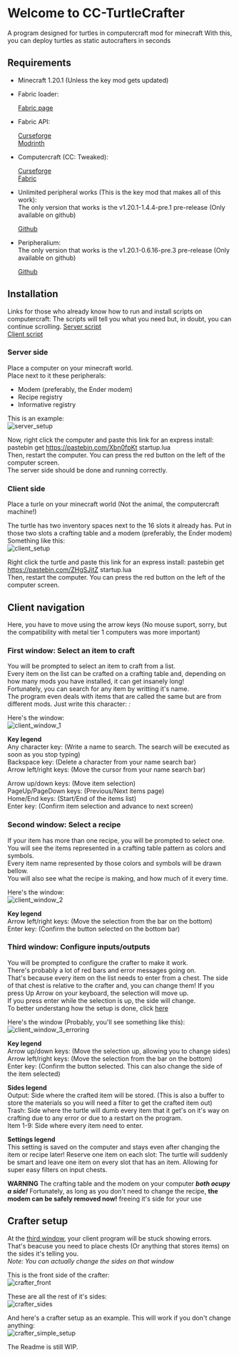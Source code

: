 # Welcome to CC-TurtleCrafter
A program designed for turtles in computercraft mod for minecraft
With this, you can deploy turtles as static autocrafters in seconds

## Requirements
- Minecraft 1.20.1 (Unless the key mod gets updated)
- Fabric loader:

	[Fabric page](https://fabricmc.net/use/installer/)
- Fabric API:

	[Curseforge](https://www.curseforge.com/minecraft/mc-mods/fabric-api/files/all?page=1&pageSize=20&version=1.20.1)  
	[Modrinth](https://modrinth.com/mod/fabric-api/versions?g=1.20.1)
- Computercraft (CC: Tweaked):

  [Curseforge](https://www.curseforge.com/minecraft/mc-mods/cc-tweaked/files/all?page=1&pageSize=20&version=1.20.1&gameVersionTypeId=4)  
  [Fabric](https://modrinth.com/mod/cc-tweaked/versions?l=fabric&g=1.20.1)
- Unlimited peripheral works (This is the key mod that makes all of this work):  
  	The only version that works is the v1.20.1-1.4.4-pre.1 pre-release (Only available on github)
  
	[Github](https://github.com/SirEdvin/UnlimitedPeripheralWorks/releases)  
- Peripheralium:  
	The only version that works is the v1.20.1-0.6.16-pre.3 pre-release (Only available on github)

	[Github](https://github.com/SirEdvin/Peripheralium/releases)  

## Installation
Links for those who already know how to run and install scripts on computercraft:
The scripts will tell you what you need but, in doubt, you can continue scrolling.
[Server script](https://pastebin.com/Xbn0fpKt)  
[Client script](https://pastebin.com/ZHgSJitZ)

### Server side
Place a computer on your minecraft world.  
Place next to it these peripherals:
- Modem (preferably, the Ender modem)
- Recipe registry
- Informative registry

This is an example:  
![server_setup](https://github.com/user-attachments/assets/66f615a3-f233-4e42-946e-c45a34fe52ad)

Now, right click the computer and paste this link for an express install: pastebin get https://pastebin.com/Xbn0fpKt startup.lua  
Then, restart the computer. You can press the red button on the left of the computer screen.  
The server side should be done and running correctly.

### Client side
Place a turle on your minecraft world (Not the animal, the computercraft machine!)

The turtle has two inventory spaces next to the 16 slots it already has.
Put in those two slots a crafting table and a modem (preferably, the Ender modem)  
Something like this:  
![client_setup](https://github.com/user-attachments/assets/0b2fac43-cddc-400f-b765-8bafbffaa993)  

Right click the turtle and paste this link for an express install: pastebin get https://pastebin.com/ZHgSJitZ startup.lua  
Then, restart the computer. You can press the red button on the left of the computer screen.  

## Client navigation

Here, you have to move using the arrow keys (No mouse suport, sorry, but the compatibility with metal tier 1 computers was more important)  

### First window: Select an item to craft

You will be prompted to select an item to craft from a list.  
Every item on the list can be crafted on a crafting table and, depending on how many mods you have installed, it can get insanely long!  
Fortunately, you can search for any item by writting it's name.  
The program even deals with items that are called the same but are from different mods. Just write this character: _:_

Here's the window:  
![client_window_1](https://github.com/user-attachments/assets/8f7a8f4c-8837-4041-93e3-22c74afab2eb)  

__Key legend__  
Any character key: (Write a name to search. The search will be executed as soon as you stop typing)  
Backspace key: (Delete a character from your name search bar)  
Arrow left/right keys: (Move the cursor from your name search bar)  

Arrow up/down keys: (Move item selection)  
PageUp/PageDown keys: (Previous/Next items page)  
Home/End keys: (Start/End of the items list)  
Enter key: (Confirm item selection and advance to next screen)  

### Second window: Select a recipe

If your item has more than one recipe, you will be prompted to select one.  
You will see the items represented in a crafting table pattern as colors and symbols.  
Every item name represented by those colors and symbols will be drawn bellow.  
You will also see what the recipe is making, and how much of it every time.  

Here's the window:  
![client_window_2](https://github.com/user-attachments/assets/a94655ae-a62b-4e71-a881-c1ff0f009c9f)

__Key legend__  
Arrow left/right keys: (Move the selection from the bar on the bottom)  
Enter key: (Confirm the button selected on the bottom bar)  

### Third window: Configure inputs/outputs

You will be prompted to configure the crafter to make it work.  
There's probably a lot of red bars and error messages going on.  
That's because every item on the list needs to enter from a chest. The side of that chest is relative to the crafter and, you can change them!
If you press Up Arrow on your keyboard, the selection will move up.  
If you press enter while the selection is up, the side will change.  
To better understang how the setup is done, click [here](https://github.com/Infernalboy95000/CC-TrutleCrafter/edit/main/README.md#crafter-setup) 

Here's the window (Probably, you'll see something like this):  
![client_window_3_erroring](https://github.com/user-attachments/assets/d77d73f3-ca1d-4bb0-a3ab-30cef2f03d10)  

__Key legend__  
Arrow up/down keys: (Move the selection up, allowing you to change sides)  
Arrow left/right keys: (Move the selection from the bar on the bottom)  
Enter key: (Confirm the button selected. This can also change the side of the item selected)  

__Sides legend__  
Output: Side where the crafted item will be stored. (This is also a buffer to store the materials so you will need a filter to get the crafted item out)  
Trash: Side where the turtle will dumb every item that it get's on it's way on crafting due to any error or due to a restart on the program.  
Item 1-9: Side where every item need to enter.  

__Settings legend__  
This setting is saved on the computer and stays even after changing the item or recipe later!
Reserve one item on each slot: The turtle will suddenly be smart and leave one item on every slot that has an item. Allowing for super easy filters on input chests.

__WARNING__
The crafting table and the modem on your computer ___both ocupy a side!___
Fortunately, as long as you don't need to change the recipe, __the modem can be safely removed now!__ freeing it's side for your use

## Crafter setup

At the [third window](https://github.com/Infernalboy95000/CC-TrutleCrafter/edit/main/README.md#third-window-configure-inputsoutputs), your client program will be stuck showing errors.  
That's beacuse you need to place chests (Or anything that stores items) on the sides it's telling you.  
_Note: You can actually change the sides on that window_

This is the front side of the crafter:  
![crafter_front](https://github.com/user-attachments/assets/d2069914-3054-4379-86cf-3bc49a0f4eeb)  

These are all the rest of it's sides:  
![crafter_sides](https://github.com/user-attachments/assets/5bbe94d7-d7f8-4ef9-99ff-9ffc19f4ffe9)  

And here's a crafter setup as an example. This will work if you don't change anything:  
![crafter_simple_setup](https://github.com/user-attachments/assets/7da488d4-fbc4-4680-ae61-0f63b01d9aa7)


The Readme is still WIP.
